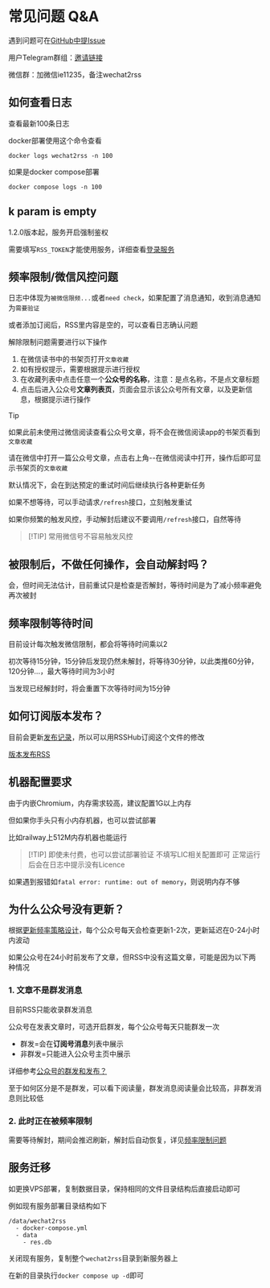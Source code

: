 # 常见问题 Q&A

遇到问题可在[GitHub中提Issue](https://github.com/ttttmr/Wechat2RSS/issues)

用户Telegram群组：[邀请链接](https://t.me/+8COw6-luUoVlZGVh)

微信群：加微信ie11235，备注wechat2rss

## 如何查看日志

查看最新100条日志

docker部署使用这个命令查看

```shell
docker logs wechat2rss -n 100
```

如果是docker compose部署

```shell
docker compose logs -n 100
```

## k param is empty

1.2.0版本起，服务开启强制鉴权

需要填写`RSS_TOKEN`才能使用服务，详细查看[登录服务](./guide#登录服务)

## 频率限制/微信风控问题

日志中体现为`被微信限频...`或者`need check`，如果配置了消息通知，收到消息通知为`需要验证`

或者添加订阅后，RSS里内容是空的，可以查看日志确认问题

解除限制问题需要进行以下操作

1. 在微信读书中的书架页打开`文章收藏`
2. 如有授权提示，需要根据提示进行授权
3. 在收藏列表中点击任意一个**公众号的名称**，注意：是点名称，不是点文章标题
4. 点击后进入公众号**文章列表页**，页面会显示该公众号所有文章，以及更新信息，根据提示进行操作

> [!TIP]
> 如果此前未使用过微信阅读查看公众号文章，将不会在微信阅读app的书架页看到`文章收藏`
> 
> 请在微信中打开一篇公众号文章，点击右上角--在微信阅读中打开，操作后即可显示书架页的`文章收藏`

默认情况下，会在到达预定的重试时间后继续执行各种更新任务

如果不想等待，可以手动请求`/refresh`接口，立刻触发重试

如果你频繁的触发风控，手动解封后建议不要调用`/refresh`接口，自然等待

> [!TIP] 常用微信号不容易触发风控

## 被限制后，不做任何操作，会自动解封吗？

会，但时间无法估计，目前重试只是检查是否解封，等待时间是为了减小频率避免再次被封

## 频率限制等待时间

目前设计每次触发微信限制，都会将等待时间乘以2

初次等待15分钟，15分钟后发现仍然未解封，将等待30分钟，以此类推60分钟，120分钟...，最大等待时间为3小时

当发现已经解封时，将会重置下次等待时间为15分钟

## 如何订阅版本发布？

目前会更新[发布记录](./changelog.md)，所以可以用RSSHub订阅这个文件的修改

[版本发布RSS](https://rsshub.app/github/file/ttttmr/Wechat2RSS/master/deploy/changelog.md)

## 机器配置要求

由于内嵌Chromium，内存需求较高，建议配置1G以上内存

但如果你手头只有小内存机器，也可以尝试部署

比如railway上512M内存机器也能运行

> [!TIP] 即使未付费，也可以尝试部署验证
> 不填写LIC相关配置即可
> 正常运行后会在日志中提示没有Licence

如果遇到报错如`fatal error: runtime: out of memory`，则说明内存不够

## 为什么公众号没有更新？

根据[更新频率策略设计](https://blog.xlab.app/p/d73537b/)，每个公众号每天会检查更新1-2次，更新延迟在0-24小时内波动

如果公众号在24小时前发布了文章，但RSS中没有这篇文章，可能是因为以下两种情况

### 1. 文章不是群发消息

目前RSS只能收录群发消息

公众号在发表文章时，可选开启群发，每个公众号每天只能群发一次

- 群发=会在**订阅号消息**列表中展示
- 非群发=只能进入公众号主页中展示

详细参考[公众号的群发和发布？](https://developers.weixin.qq.com/community/develop/article/doc/00000a2fb906c0b93150ee62366013)

至于如何区分是不是群发，可以看下阅读量，群发消息阅读量会比较高，非群发消息则比较低

### 2. 此时正在被频率限制

需要等待解封，期间会推迟刷新，解封后自动恢复，详见[频率限制问题](#频率限制-微信风控问题)

## 服务迁移

如更换VPS部署，复制数据目录，保持相同的文件目录结构后直接启动即可

例如现有服务部署目录结构如下

```
/data/wechat2rss
  - docker-compose.yml
  - data
    - res.db
```

关闭现有服务，复制整个`wechat2rss`目录到新服务器上

在新的目录执行`docker compose up -d`即可